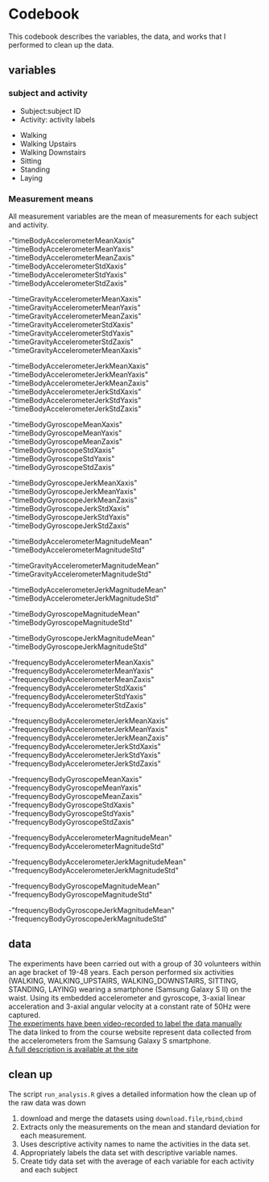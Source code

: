# Codebook

This codebook describes the variables, the data, and works that I performed to clean up the data. 

## variables

### subject and activity
* Subject:subject ID
* Activity: activity labels
 + Walking
 + Walking Upstairs
 + Walking Downstairs
 + Sitting
 + Standing
 + Laying

### Measurement means
All measurement variables are the mean of measurements for each subject and activity.   

 -"timeBodyAccelerometerMeanXaxis"                
 -"timeBodyAccelerometerMeanYaxis"                
 -"timeBodyAccelerometerMeanZaxis"               
 -"timeBodyAccelerometerStdXaxis"  
 -"timeBodyAccelerometerStdYaxis"       
 -"timeBodyAccelerometerStdZaxis"   

 -"timeGravityAccelerometerMeanXaxis"     
 -"timeGravityAccelerometerMeanYaxis"           
 -"timeGravityAccelerometerMeanZaxis"          
 -"timeGravityAccelerometerStdXaxis"            
 -"timeGravityAccelerometerStdYaxis"           
 -"timeGravityAccelerometerStdZaxis"  
 -"timeGravityAccelerometerMeanXaxis"  
 
 -"timeBodyAccelerometerJerkMeanXaxis"          
 -"timeBodyAccelerometerJerkMeanYaxis"          
 -"timeBodyAccelerometerJerkMeanZaxis"         
 -"timeBodyAccelerometerJerkStdXaxis"  
 -"timeBodyAccelerometerJerkStdYaxis"  
 -"timeBodyAccelerometerJerkStdZaxis"
 
 -"timeBodyGyroscopeMeanXaxis"      
 -"timeBodyGyroscopeMeanYaxis"    
 -"timeBodyGyroscopeMeanZaxis"     
 -"timeBodyGyroscopeStdXaxis"    
 -"timeBodyGyroscopeStdYaxis"    
 -"timeBodyGyroscopeStdZaxis"    


 -"timeBodyGyroscopeJerkMeanXaxis"                
 -"timeBodyGyroscopeJerkMeanYaxis"  
 -"timeBodyGyroscopeJerkMeanZaxis"                 
 -"timeBodyGyroscopeJerkStdXaxis"    
 -"timeBodyGyroscopeJerkStdYaxis"    
 -"timeBodyGyroscopeJerkStdZaxis"    

 -"timeBodyAccelerometerMagnitudeMean"              
 -"timeBodyAccelerometerMagnitudeStd"    

 -"timeGravityAccelerometerMagnitudeMean"      
 -"timeGravityAccelerometerMagnitudeStd"

 -"timeBodyAccelerometerJerkMagnitudeMean"      
 -"timeBodyAccelerometerJerkMagnitudeStd"

 -"timeBodyGyroscopeMagnitudeMean"              
 -"timeBodyGyroscopeMagnitudeStd"

 -"timeBodyGyroscopeJerkMagnitudeMean"         
 -"timeBodyGyroscopeJerkMagnitudeStd"    

 -"frequencyBodyAccelerometerMeanXaxis"           
 -"frequencyBodyAccelerometerMeanYaxis"          
 -"frequencyBodyAccelerometerMeanZaxis"           
 -"frequencyBodyAccelerometerStdXaxis"            
 -"frequencyBodyAccelerometerStdYaxis"           
 -"frequencyBodyAccelerometerStdZaxis"    

 -"frequencyBodyAccelerometerJerkMeanXaxis"       
 -"frequencyBodyAccelerometerJerkMeanYaxis"      
 -"frequencyBodyAccelerometerJerkMeanZaxis"       
 -"frequencyBodyAccelerometerJerkStdXaxis"        
 -"frequencyBodyAccelerometerJerkStdYaxis"       
 -"frequencyBodyAccelerometerJerkStdZaxis"  

 -"frequencyBodyGyroscopeMeanXaxis"         
 -"frequencyBodyGyroscopeMeanYaxis"            
 -"frequencyBodyGyroscopeMeanZaxis"  
 -"frequencyBodyGyroscopeStdXaxis"    
 -"frequencyBodyGyroscopeStdYaxis"               
 -"frequencyBodyGyroscopeStdZaxis"    

 -"frequencyBodyAccelerometerMagnitudeMean"       
 -"frequencyBodyAccelerometerMagnitudeStd"     

 -"frequencyBodyAccelerometerJerkMagnitudeMean"   
 -"frequencyBodyAccelerometerJerkMagnitudeStd"  

 -"frequencyBodyGyroscopeMagnitudeMean"          
 -"frequencyBodyGyroscopeMagnitudeStd"       

 -"frequencyBodyGyroscopeJerkMagnitudeMean"       
 -"frequencyBodyGyroscopeJerkMagnitudeStd"  

## data    
The experiments have been carried out with a group of 30 volunteers within an age bracket of 19-48 years. Each person performed six activities (WALKING, WALKING_UPSTAIRS, WALKING_DOWNSTAIRS, SITTING, STANDING, LAYING) wearing a smartphone (Samsung Galaxy S II) on the waist. Using its embedded accelerometer and gyroscope, 3-axial linear acceleration and 3-axial angular velocity at a constant rate of 50Hz were captured.  
[The experiments have been video-recorded to label the data manually](https://www.youtube.com/watch?v=XOEN9W05_4A)  
The data linked to from the course website represent data collected from the accelerometers from the Samsung Galaxy S smartphone.  
[A full description is available at the site](http://archive.ics.uci.edu/ml/datasets/Human+Activity+Recognition+Using+Smartphones)  

## clean up
The script `run_analysis.R` gives a detailed information how the clean up of the raw data was down 
1. download and merge the datasets using `download.file`,`rbind`,`cbind`
2. Extracts only the measurements on the mean and standard deviation for each measurement.  
3. Uses descriptive activity names to name the activities in the data set.  
4. Appropriately labels the data set with descriptive variable names.  
5. Create tidy data set with the average of each variable for each activity and each subject
